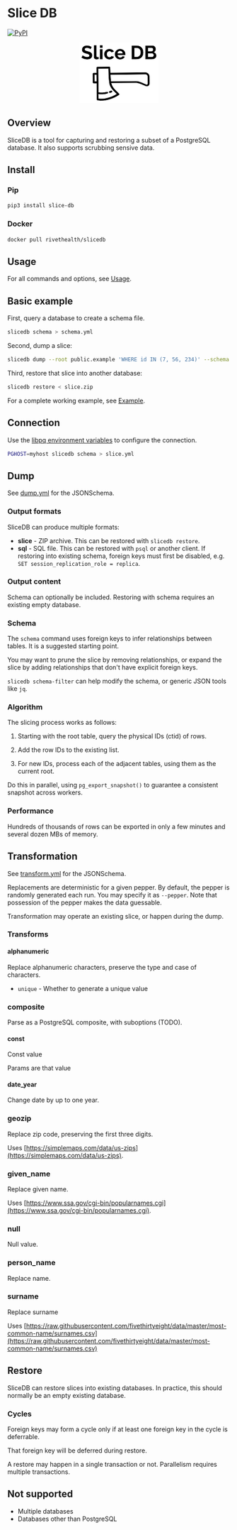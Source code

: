 # Slice DB

[![PyPI](https://img.shields.io/pypi/v/slice-db)](https://pypi.org/project/slice-db/)

<p align="center">
  <img src="doc/logo.png">
</p>

## Overview

SliceDB is a tool for capturing and restoring a subset of a PostgreSQL database.
It also supports scrubbing sensive data.

## Install

### Pip

```sh
pip3 install slice-db
```

### Docker

```sh
docker pull rivethealth/slicedb
```

## Usage

For all commands and options, see [Usage](doc/usage.md).

## Basic example

First, query a database to create a schema file.

```sh
slicedb schema > schema.yml
```

Second, dump a slice:

```sh
slicedb dump --root public.example 'WHERE id IN (7, 56, 234)' --schema schema.yml > slice.zip
```

Third, restore that slice into another database:

```sh
slicedb restore < slice.zip
```

For a complete working example, see [Example](doc/example.md).

## Connection

Use the
[libpq environment variables](https://www.postgresql.org/docs/current/libpq-envars.html)
to configure the connection.

```sh
PGHOST=myhost slicedb schema > slice.yml
```

## Dump

See [dump.yml](schema/dump.yml) for the JSONSchema.

### Output formats

SliceDB can produce multiple formats:

- **slice** - ZIP archive. This can be restored with `slicedb restore`.
- **sql** - SQL file. This can be restored with `psql` or another client. If
  restoring into existing schema, foreign keys must first be disabled, e.g.
  `SET session_replication_role = replica`.

### Output content

Schema can optionally be included. Restoring with schema requires an existing
empty database.

### Schema

The `schema` command uses foreign keys to infer relationships between tables. It
is a suggested starting point.

You may want to prune the slice by removing relationships, or expand the slice
by adding relationships that don't have explicit foreign keys.

`slicedb schema-filter` can help modify the schema, or generic JSON tools like
`jq`.

### Algorithm

The slicing process works as follows:

1. Starting with the root table, query the physical IDs (ctid) of rows.

2. Add the row IDs to the existing list.

3. For new IDs, process each of the adjacent tables, using them as the current
   root.

Do this in parallel, using `pg_export_snapshot()` to guarantee a consistent
snapshot across workers.

### Performance

Hundreds of thousands of rows can be exported in only a few minutes and several
dozen MBs of memory.

## Transformation

See [transform.yml](schema/transform.yml) for the JSONSchema.

Replacements are deterministic for a given pepper. By default, the pepper is
randomly generated each run. You may specify it as `--pepper`. Note that
possession of the pepper makes the data guessable.

Transformation may operate an existing slice, or happen during the dump.

### Transforms

#### alphanumeric

Replace alphanumeric characters, preserve the type and case of characters.

- `unique` - Whether to generate a unique value

### composite

Parse as a PostgreSQL composite, with suboptions (TODO).

#### const

Const value

Params are that value

#### date_year

Change date by up to one year.

### geozip

Replace zip code, preserving the first three digits.

Uses [https://simplemaps.com/data/us-zips](https://simplemaps.com/data/us-zips).

### given_name

Replace given name.

Uses
[https://www.ssa.gov/cgi-bin/popularnames.cgi](https://www.ssa.gov/cgi-bin/popularnames.cgi).

### null

Null value.

### person_name

Replace name.

### surname

Replace surname

Uses
[https://raw.githubusercontent.com/fivethirtyeight/data/master/most-common-name/surnames.csv](https://raw.githubusercontent.com/fivethirtyeight/data/master/most-common-name/surnames.csv)

## Restore

SliceDB can restore slices into existing databases. In practice, this should
normally be an empty existing database.

### Cycles

Foreign keys may form a cycle only if at least one foreign key in the cycle is
deferrable.

That foreign key will be deferred during restore.

A restore may happen in a single transaction or not. Parallelism requires
multiple transactions.

## Not supported

- Multiple databases
- Databases other than PostgreSQL
